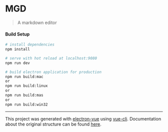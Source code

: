 # MGD

> A markdown editor 

#### Build Setup

``` bash
# install dependencies
npm install

# serve with hot reload at localhost:9080
npm run dev

# build electron application for production
npm run build:mac
or
npm run build:linux
or
npm run build:mas
or
npm run build:win32
```


---

This project was generated with [electron-vue](https://github.com/SimulatedGREG/electron-vue) using [vue-cli](https://github.com/vuejs/vue-cli). Documentation about the original structure can be found [here](https://simulatedgreg.gitbooks.io/electron-vue/content/index.html).
